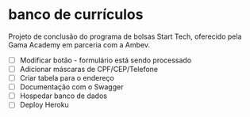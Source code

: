 # banco de currículos
Projeto de conclusão do programa de bolsas Start Tech, oferecido pela Gama Academy em parceria com a Ambev.

- [ ] Modificar botão - formulário está sendo processado
- [ ] Adicionar máscaras de CPF/CEP/Telefone
- [ ] Criar tabela para o endereço
- [ ] Documentação com o Swagger
- [ ] Hospedar banco de dados 
- [ ] Deploy Heroku
